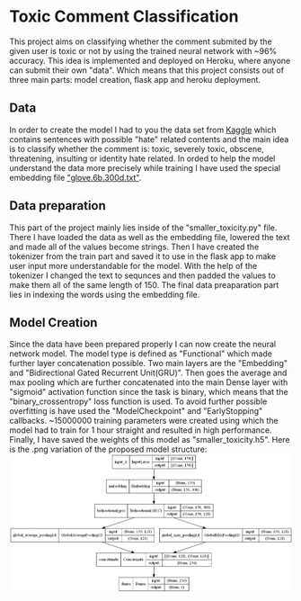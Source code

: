 # Toxic Comment Classification
This project aims on classifying whether the comment submited by the given user is toxic or not by using the trained neural network with ~96% accuracy. This idea is implemented and deployed on Heroku, where anyone can submit their own "data". Which means that this project consists out of three main parts: model creation, flask app and heroku deployment.
## Data
In order to create the model I had to you the data set from [Kaggle](https://www.kaggle.com/c/jigsaw-toxic-comment-classification-challenge) which contains sentences with possible "hate" related contents and the main idea is to classify whether the comment is: toxic, severely toxic, obscene, threatening, insulting or identity hate related. In orded to help the model understand the data more precisely while training I have used the special embedding file ["glove.6b.300d.txt"](https://www.kaggle.com/thanakomsn/glove6b300dtxt). 
## Data preparation
This part of the project mainly lies inside of the "smaller_toxicity.py" file. There I have loaded the data as well as the embedding file, lowered the text and made all of the values become strings. Then I have created the tokenizer from the train part and saved it to use in the flask app to make user input more understandable for the model. With the help of the tokenizer I changed the text to sequnces and then padded the values to make them all of the same length of 150. The final data preaparation part lies in indexing the words using the embedding file.
## Model Creation
Since the data have been prepared properly I can now create the neural network model. The model type is defined as "Functional" which made further layer concatenation possible. Two main layers are the "Embedding" and "Bidirectional Gated Recurrent Unit(GRU)". Then goes the average and max pooling which are further concatenated into the main Dense layer with "sigmoid" activation function since the task is binary, which means that the "binary_crossentropy" loss function is used. To avoid further possible overfitting is have used the "ModelCheckpoint" and "EarlyStopping" callbacks. ~15000000 training parameters were created using which the model had to train for 1 hour straight and resulted in high performance. Finally, I have saved the weights of this model as "smaller_toxicity.h5". Here is the .png variation of the proposed model structure:
![](./Smaller_NN.png)













